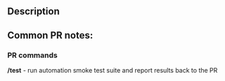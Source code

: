 ## Description
[//]: # (put you description text below)


## Common PR notes:
### PR commands
**/test** - run automation smoke test suite and report results back to the PR